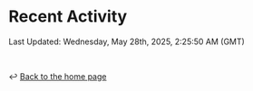 # Recent Activity

<!--RECENT_ACTIVITY:start-->
<!--RECENT_ACTIVITY:end-->

<!--RECENT_ACTIVITY:last_update-->
Last Updated: Wednesday, May 28th, 2025, 2:25:50 AM (GMT)
<!--RECENT_ACTIVITY:last_update_end-->

<br>

↩️ [Back to the home page](/README.md)
